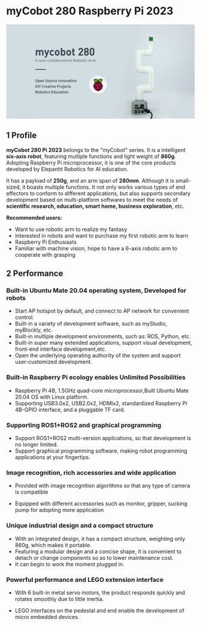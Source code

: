 # myCobot 280 Raspberry Pi 2023

![1-1](../../resourse/2-serialproduct/2.1-280/Pi/pi.jpg)

## 1 Profile

**myCobot 280 Pi 2023** belongs to the "myCobot" series. It is a intelligent **six-axis robot**, featuring multiple functions and light weight of **860g**. Adopting Raspberry Pi microprocessor, it is one of the core products developed by Elepanht Robotics for AI education.

It has a payload of **250g**, and an arm span of **280mm**. Although it is small-sized, it boasts multiple functions. It not only works various types of end effectors to conform to different applications, but also supports secondary development based on multi-platform softwares to meet the needs of **scientific research, education, smart home, business exploration**, etc.

**Recommended users:** 

- Want to use robotic arm to realize my fantasy
- Interested in robots and want to purchase my first robotic arm to learn
- Raspberry Pi Enthusiasts
- Familiar with machine vision, hope to have a 6-axis robotic arm to cooperate with grasping



## 2 Performance

### Built-in Ubuntu Mate 20.04 operating system, Developed for robots

- Start AP hotspot by default, and connect to AP network for convenient control.
- Built-in a variety of development software, such as myStudio, myBlockly, etc.
- Built-in multiple development environments, such as: ROS, Python, etc.
- Built-in super many extended applications, support visual development, front-end interface development,etc.
- Open the underlying operating authority of the system and support user-customized development.

### Built-in Raspberry Pi ecology enables Unlimited Possibilities

-   Raspberry Pi 4B, 1.5GHz quad-core microprocessor,Built Ubuntu Mate 20.04 OS with Linux platform.
-   Supporting USB3.0x2, USB2.0x2, HDMIx2, standardized Raspberry Pi 4B-GPIO interface, and a pluggable TF card.

### Supporting ROS1+ROS2 and graphical programming

-   Support ROS1+ROS2 multi-version applications, so that development is no longer limited.
-   Support graphical programming software, making robot programming applications at your fingertips.

### Image recognition, rich accessories and wide application

-   Provided with image recognition algorithms so that any type of camera is compatible
    
-   Equipped with different accessories such as monitor, gripper, sucking pump for adopting more application

### Unique industrial design and a compact structure

-   With an integrated design, it has a compact structure, weighting only 860g, which makes it portable.
-   Featuring a modular design and a concise shape, it is convenient to detach or change components so as to lower maintenance cost.
-   It can begin to work the moment plugged in.

### Powerful performance and  LEGO extension interface

- With 6 built-in metal servo motors, the product responds quickly and rotates smoothly due to little inertia.

-   LEGO interfaces on the pedestal and end enable the development of micro embedded devices.

